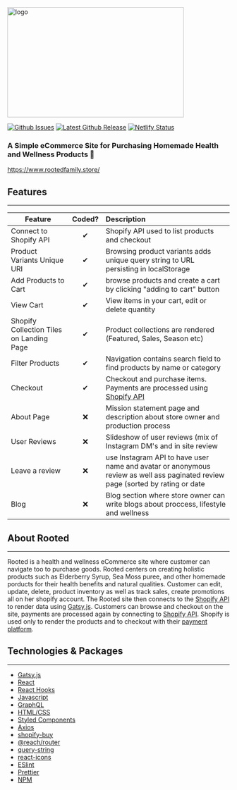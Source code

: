 <img src="https://images.squarespace-cdn.com/content/v1/5ea6f9c57f6fa950ad1d070a/1588097910346-DIWZELYF40NRES97A35L/Rooted+Landscape.jpg" alt="logo" width="400" height="250" />


[![Github Issues](https://img.shields.io/github/issues/javier-zarate/rooted)](https://github.com/javier-zarate/rooted/issues)
[![Latest Github Release](https://img.shields.io/github/v/tag/javier-zarate/rooted?label=release)](https://github.com/javier-zarate/rooted/releases)
[![Netlify Status](https://api.netlify.com/api/v1/badges/c005c452-cd22-462f-973f-d854ad4f300f/deploy-status)](https://app.netlify.com/sites/admiring-roentgen-43ec1f/deploys)

### A Simple eCommerce Site for Purchasing Homemade Health and Wellness Products :handbag:

<a href="https://www.rootedfamily.store/" target="_blank" rel="noreferrer noopener"> https://www.rootedfamily.store/ </a>

## Features
---
| Feature  |  Coded?       | Description  |
|----------|:-------------:|:-------------|
| Connect to Shopify API| &#10004; | Shopify API used to list products and checkout |
| Product Variants Unique URI | &#10004; | Browsing product variants adds unique query string to URL persisting in localStorage |
| Add Products to Cart | &#10004; | browse products and create a cart by clicking "adding to cart" button |
| View Cart | &#10004; | View items in your cart, edit or delete quantity |
| Shopify Collection Tiles on Landing Page | &#10004; | Product collections are rendered  (Featured, Sales, Season etc)|
| Filter Products| &#10004; | Navigation contains search field to find products by name or category |
| Checkout | &#10004; | Checkout and purchase items. Payments are processed using [Shopify API](https://shopify.dev/api/admin/rest/reference) |
| About Page | &#10060; | Mission statement page and description about store owner and production process |
| User Reviews | &#10060; | Slideshow of user reviews (mix of Instagram DM's and in site review |
| Leave a review | &#10060; | use Instagram API to have user name and avatar or anonymous review as well ass paginated review page (sorted by rating or date |
| Blog | &#10060; | Blog section where store owner can write blogs about proccess, lifestyle and wellness |

## About Rooted
---
Rooted is a health and wellness eCommerce site where customer can navigate too to purchase goods. Rooted centers on creating holistic products such as
Elderberry Syrup, Sea Moss puree, and other homemade porducts for their health benefits and natural qualities. Customer can edit, update, delete, product
inventory as well as track sales, create promotions all on her shopify account.
The Rooted site then connects to the [Shopify API](https://shopify.dev/api/admin/rest/reference) to render data using [Gatsy.js](https://www.gatsbyjs.com/).
Customers can browse and checkout on the site, payments are processed again by connecting to [Shopify API](https://shopify.dev/api/admin/rest/reference).
Shopify is used only to render the products and to checkout with their [payment platform](https://www.shopify.com/payment-gateways).


## Technologies & Packages
---
- [Gatsy.js](https://www.gatsbyjs.com/)
- [React](https://reactjs.org/)
- [React Hooks](https://reactjs.org/docs/hooks-intro.html)
- [Javascript](https://www.javascript.com/)
- [GraphQL](https://graphql.org/)
- [HTML/CSS](https://www.w3.org/standards/webdesign/htmlcss.html)
- [Styled Components](https://styled-components.com/)
- [Axios](https://www.npmjs.com/package/axios)
- [shopify-buy](https://www.npmjs.com/package/shopify-buy)
- [@reach/router](https://reach.tech/router/)
- [query-string](https://www.npmjs.com/package/query-string)
- [react-icons](https://react-icons.github.io/react-icons/)
- [ESlint](https://eslint.org/)
- [Prettier](https://prettier.io/)
- [NPM](https://www.npmjs.com/)
